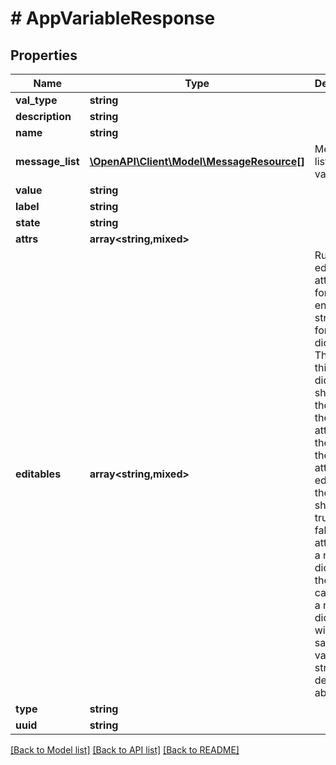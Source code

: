 # # AppVariableResponse

## Properties

Name | Type | Description | Notes
------------ | ------------- | ------------- | -------------
**val_type** | **string** |  | [optional]
**description** | **string** |  | [optional]
**name** | **string** |  |
**message_list** | [**\OpenAPI\Client\Model\MessageResource[]**](MessageResource.md) | Message list for variable |
**value** | **string** |  | [optional]
**label** | **string** |  | [optional]
**state** | **string** |  |
**attrs** | **array<string,mixed>** |  | [optional]
**editables** | **array<string,mixed>** | Runtime editable attributes for this entity. The structure for this is a dictionary. The keys in this dictionary should be the name of the attribute on the entity. If the attribute is editable, the value should be true, else false. If the attribute is a nested dictionary, the value can contain a nested dictionary with the same key value structure described above. | [optional]
**type** | **string** |  | [optional]
**uuid** | **string** |  |

[[Back to Model list]](../../README.md#models) [[Back to API list]](../../README.md#endpoints) [[Back to README]](../../README.md)
